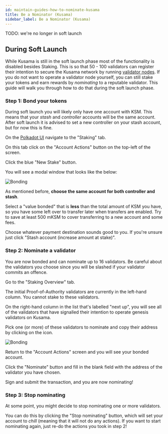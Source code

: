 ```yaml
---
id: maintain-guides-how-to-nominate-kusama
title: Be a Nominator (Kusama)
sidebar_label: Be a Nominator (Kusama)
---
```


TODO: we're no longer in soft launch

## During Soft Launch

While Kusama is still in the soft launch phase most of the functionality is disabled besides Staking. This is so that 50 - 100 validators can register their intention to secure the Kusama network by running [validator nodes](maintain-validator). If you do not want to operate a validator node yourself, you can still stake your tokens and earn rewards by _nominating_ to a reputable validator. This guide will walk you through how to do that during the soft launch phase.

### Step 1: Bond your tokens

During soft launch you will likely only have one account with KSM. This means that your _stash_ and _controller_ accounts will be the same account. After soft launch it is advised to set a new controller on your stash account, but for now this is fine.

On the [Polkadot UI](https://polkadot.js.org/apps) navigate to the "Staking" tab.

On this tab click on the "Account Actions" button on the top-left of the screen.

Click the blue "New Stake" button.

You will see a modal window that looks like the below:

![Bonding](assets/guides/how-to-nominate/polkadot-dashboard-bonding.jpg)

As mentioned before, **choose the same account for both controller and stash**.

Select a "value bonded" that is **less** than the total amount of KSM you have, so you have some left over to transfer later when transfers are enabled. Try to save at least 500 mKSM to cover transferring to a new account and some fees.

Choose whatever payment destination sounds good to you. If you're unsure just click "Stash account (increase amount at stake)".

### Step 2: Nominate a validator

You are now bonded and can nominate up to 16 validators. Be careful about the validators you choose since you will be slashed if your validator commits an offence.

Go to the "Staking Overview" tab.

The initial Proof-of-Authority validators are currently in the left-hand column. You cannot stake to these validators.

On the right-hand column in the list that's labelled "next up", you will see all of the validators that have signalled their intention to operate genesis validators on Kusama.

Pick one (or more) of these validators to nominate and copy their address by clicking on the icon.

![Bonding](assets/guides/how-to-nominate/validators.png)

Return to the "Account Actions" screen and you will see your bonded account.

Click the "Nominate" button and fill in the blank field with the address of the validator you have chosen.

Sign and submit the transaction, and you are now nominating!

### Step 3: Stop nominating

At some point, you might decide to stop nominating one or more validators.

You can do this by clicking the "Stop nominating" button, which will set your account to _chill_ (meaning that it will not do any actions). If you want to start nominating again, just re-do the actions you took in step 2!
